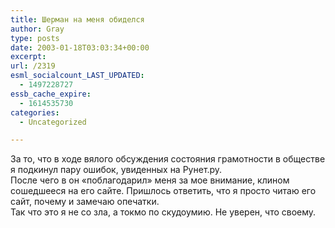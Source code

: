 ```yaml
---
title: Шерман на меня обиделся
author: Gray
type: posts
date: 2003-01-18T03:03:34+00:00
excerpt:
url: /2319
esml_socialcount_LAST_UPDATED:
  - 1497228727
essb_cache_expire:
  - 1614535730
categories:
  - Uncategorized

---
```








За то, что в ходе вялого обсуждения состояния грамотности в обществе я подкинул пару ошибок, увиденных на Рунет.ру.  
После чего в он &#171;поблагодарил&#187; меня за мое внимание, клином сошедшееся на его сайте. Пришлось ответить, что я просто читаю его сайт, почему и замечаю опечатки.  
Так что это я не со зла, а токмо по скудоумию. Не уверен, что своему.